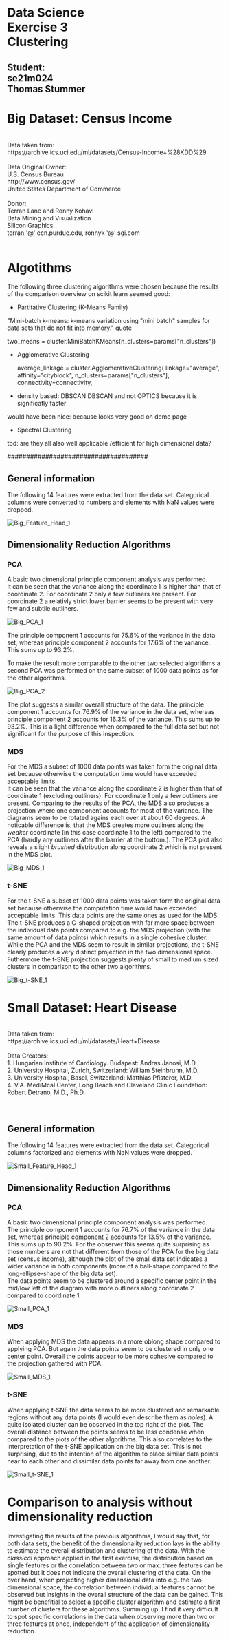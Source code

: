 # Data Science<br/>Exercise 3<br/>Clustering

## Student:<br/>se21m024<br/>Thomas Stummer<br/>

# Big Dataset: Census Income

<br/>
Data taken from:
<br/>https://archive.ics.uci.edu/ml/datasets/Census-Income+%28KDD%29
<br/><br/>
Data Original Owner:
<br/>U.S. Census Bureau
<br/>http://www.census.gov/
<br/>United States Department of Commerce
<br/><br/>
Donor:
<br/>Terran Lane and Ronny Kohavi
<br/>Data Mining and Visualization
<br/>Silicon Graphics.
<br/>terran '@' ecn.purdue.edu, ronnyk '@' sgi.com
<br/><br/>

# Algotithms

The following three clustering algorithms were chosen because the results of the comparison overview on scikit learn seemed good:

- Partitative Clustering (K-Means Family)

"Mini-batch k-means: k-means variation using "mini batch" samples for data sets that do not fit into memory." quote

two_means = cluster.MiniBatchKMeans(n_clusters=params["n_clusters"])

- Agglomerative Clustering

  average_linkage = cluster.AgglomerativeClustering(
  linkage="average",
  affinity="cityblock",
  n_clusters=params["n_clusters"],
  connectivity=connectivity,

- density based: DBSCAN
  DBSCAN and not OPTICS because it is significatly faster

would have been nice: because looks very good on demo page

- Spectral Clustering

tbd: are they all also well applicable /efficient for high dimensional data?

#####################################

## General information

The following 14 features were extracted from the data set. Categorical columns were converted to numbers and elements with NaN values were dropped.

![Big_Feature_Head_1](./Screenshots/Big_Feature_Head_1.png)

<div style="page-break-after: always"></div>

## Dimensionality Reduction Algorithms

### PCA

A basic two dimensional principle component analysis was performed.<br/>
It can be seen that the variance along the coordinate 1 is higher than that of coordinate 2. For coordinate 2 only a few outliners are present. For coordinate 2 a relativly strict lower barrier seems to be present with very few and subtile outliners.

![Big_PCA_1](./Screenshots/Big_PCA_1.png)

The principle component 1 accounts for 75.6% of the variance in the data set, whereas principle component 2 accounts for 17.6% of the variance. This sums up to 93.2%.

<div style="page-break-after: always"></div>

To make the result more comparable to the other two selected algorithms a second PCA was performed on the same subset of 1000 data points as for the other algorithms.

![Big_PCA_2](./Screenshots/Big_PCA_2.png)

The plot suggests a similar overall structure of the data. The principle component 1 accounts for 76.9% of the variance in the data set, whereas principle component 2 accounts for 16.3% of the variance. This sums up to 93.2%. This is a light difference when compared to the full data set but not significant for the purpose of this inspection.

<div style="page-break-after: always"></div>

### MDS

For the MDS a subset of 1000 data points was taken form the original data set because otherwise the computation time would have exceeded acceptable limits.<br/>
It can be seen that the variance along the coordinate 2 is higher than that of coordinate 1 (excluding outliners). For coordinate 1 only a few outliners are present. Comparing to the results of the PCA, the MDS also produces a projection where one component accounts for most of the variance. The diagrams seem to be rotated agains each over at about 60 degrees. A noticable difference is, that the MDS creates more outliners along the <i>weaker</i> coordinate (in this case coordinate 1 to the left) compared to the PCA (hardly any outliners after the barrier at the bottom.). The PCA plot also reveals a slight <i>brushed</i> distribution along coordinate 2 which is not present in the MDS plot.

![Big_MDS_1](./Screenshots/Big_MDS_1.png)

<div style="page-break-after: always"></div>

### t-SNE

For the t-SNE a subset of 1000 data points was taken form the original data set because otherwise the computation time would have exceeded acceptable limits. This data points are the same ones as used for the MDS.<br/>
The t-SNE produces a C-shaped projection with far more space between the individual data points compared to e.g. the MDS projection (with the same amount of data points) which results in a single cohesive cluster. While the PCA and the MDS seem to result in similar projections, the t-SNE clearly produces a very distinct projection in the two dimensional space. Futhermore the t-SNE projection suggests plenty of small to medium sized clusters in comparison to the other two algorithms.

![Big_t-SNE_1](./Screenshots/Big_t-SNE_1.png)

<div style="page-break-after: always"></div>

# Small Dataset: Heart Disease

<br/>
Data taken from:
<br/>https://archive.ics.uci.edu/ml/datasets/Heart+Disease
<br/><br/>
Data Creators:<br/>
1. Hungarian Institute of Cardiology. Budapest: Andras Janosi, M.D.<br/>
2. University Hospital, Zurich, Switzerland: William Steinbrunn, M.D.<br/>
3. University Hospital, Basel, Switzerland: Matthias Pfisterer, M.D.<br/>
4. V.A. MediMcal Center, Long Beach and Cleveland Clinic Foundation: Robert Detrano, M.D., Ph.D.<br/>
<br/><br/>

## General information

The following 14 features were extracted from the data set. Categorical columns factorized and elements with NaN values were dropped.

![Small_Feature_Head_1](./Screenshots/Small_Feature_Head_1.png)

<div style="page-break-after: always"></div>

## Dimensionality Reduction Algorithms

### PCA

A basic two dimensional principle component analysis was performed.<br/>
The principle component 1 accounts for 76.7% of the variance in the data set, whereas principle component 2 accounts for 13.5% of the variance. This sums up to 90.2%. For the observer this seems quite surprising as those numbers are not that different from those of the PCA for the big data set (census income), although the plot of the small data set indicates a wider variance in both components (more of a ball-shape compared to the long-ellipse-shape of the big data set).<br/>
The data points seem to be clustered around a specific center point in the mid/low left of the diagram with more outliners along coordinate 2 compared to coordinate 1.

![Small_PCA_1](./Screenshots/Small_PCA_1.png)

<div style="page-break-after: always"></div>

### MDS

When applying MDS the data appears in a more oblong shape compared to applying PCA. But again the data points seem to be clustered in only one center point. Overall the points appear to be more cohesive compared to the projection gathered with PCA.

![Small_MDS_1](./Screenshots/Small_MDS_1.png)

<div style="page-break-after: always"></div>

### t-SNE

When applying t-SNE the data seems to be more clustered and remarkable regions without any data points (I would even describe them as <i>holes</i>). A quite isolated cluster can be observed in the top right of the plot. The overall distance between the points seems to be less condense when compared to the plots of the other algorithms. This also correlates to the interpretation of the t-SNE application on the big data set. This is not surprising, due to the intention of the algorithm to place similar data points near to each other and dissimilar data points far away from one another.

![Small_t-SNE_1](./Screenshots/Small_t-SNE_1.png)

# Comparison to analysis without dimensionality reduction

Investigating the results of the previous algorithms, I would say that, for both data sets, the benefit of the dimensionality reduction lays in the ability to estimate the overall distribution and clustering of the data. With the <i>classical</i> approach applied in the first exercise, the distribution based on single features or the correlation between two or max. three features can be spotted but it does not indicate the overall clustering of the data. On the over hand, when projecting higher dimensional data into e.g. the two dimensional space, the correlation between individual features cannot be observed but insights in the overall structure of the data can be gained. This might be benefitial to select a specific cluster algorithm and estimate a first number of clusters for these algorithms. Summing up, I find it very difficult to spot specific correlations in the data when observing more than two or three features at once, independent of the application of dimensionality reduction.
